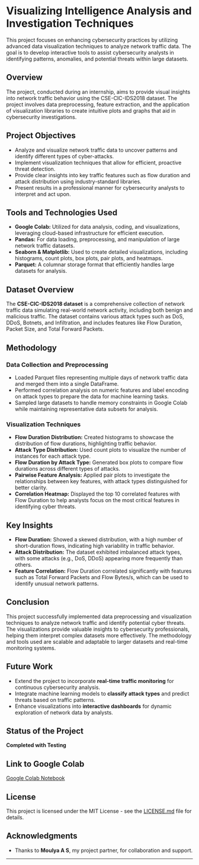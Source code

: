 # Visualizing Intelligence Analysis and Investigation Techniques

This project focuses on enhancing cybersecurity practices by utilizing advanced data visualization techniques to analyze network traffic data. The goal is to develop interactive tools to assist cybersecurity analysts in identifying patterns, anomalies, and potential threats within large datasets. 

## Overview

The project, conducted during an internship, aims to provide visual insights into network traffic behavior using the CSE-CIC-IDS2018 dataset. The project involves data preprocessing, feature extraction, and the application of visualization libraries to create intuitive plots and graphs that aid in cybersecurity investigations.

## Project Objectives

- Analyze and visualize network traffic data to uncover patterns and identify different types of cyber-attacks.
- Implement visualization techniques that allow for efficient, proactive threat detection.
- Provide clear insights into key traffic features such as flow duration and attack distribution using industry-standard libraries.
- Present results in a professional manner for cybersecurity analysts to interpret and act upon.

## Tools and Technologies Used

- **Google Colab:** Utilized for data analysis, coding, and visualizations, leveraging cloud-based infrastructure for efficient execution.
- **Pandas:** For data loading, preprocessing, and manipulation of large network traffic datasets.
- **Seaborn & Matplotlib:** Used to create detailed visualizations, including histograms, count plots, box plots, pair plots, and heatmaps.
- **Parquet:** A columnar storage format that efficiently handles large datasets for analysis.

## Dataset Overview

The **CSE-CIC-IDS2018 dataset** is a comprehensive collection of network traffic data simulating real-world network activity, including both benign and malicious traffic. The dataset contains various attack types such as DoS, DDoS, Botnets, and Infiltration, and includes features like Flow Duration, Packet Size, and Total Forward Packets.

## Methodology

### Data Collection and Preprocessing
- Loaded Parquet files representing multiple days of network traffic data and merged them into a single DataFrame.
- Performed correlation analysis on numeric features and label encoding on attack types to prepare the data for machine learning tasks.
- Sampled large datasets to handle memory constraints in Google Colab while maintaining representative data subsets for analysis.

### Visualization Techniques
- **Flow Duration Distribution:** Created histograms to showcase the distribution of flow durations, highlighting traffic behavior.
- **Attack Type Distribution:** Used count plots to visualize the number of instances for each attack type.
- **Flow Duration by Attack Type:** Generated box plots to compare flow durations across different types of attacks.
- **Pairwise Feature Analysis:** Applied pair plots to investigate the relationships between key features, with attack types distinguished for better clarity.
- **Correlation Heatmap:** Displayed the top 10 correlated features with Flow Duration to help analysts focus on the most critical features in identifying cyber threats.

## Key Insights

- **Flow Duration:** Showed a skewed distribution, with a high number of short-duration flows, indicating high variability in traffic behavior.
- **Attack Distribution:** The dataset exhibited imbalanced attack types, with some attacks (e.g., DoS, DDoS) appearing more frequently than others.
- **Feature Correlation:** Flow Duration correlated significantly with features such as Total Forward Packets and Flow Bytes/s, which can be used to identify unusual network patterns.

## Conclusion

This project successfully implemented data preprocessing and visualization techniques to analyze network traffic and identify potential cyber threats. The visualizations provide valuable insights to cybersecurity professionals, helping them interpret complex datasets more effectively. The methodology and tools used are scalable and adaptable to larger datasets and real-time monitoring systems.

## Future Work

- Extend the project to incorporate **real-time traffic monitoring** for continuous cybersecurity analysis.
- Integrate machine learning models to **classify attack types** and predict threats based on traffic patterns.
- Enhance visualizations into **interactive dashboards** for dynamic exploration of network data by analysts.

## Status of the Project
**Completed with Testing**

## Link to Google Colab
[Google Colab Notebook](https://colab.research.google.com/drive/1hItvcUby8zgJczKGObhM3uTWbggbbIz0?usp=sharing)

## License
This project is licensed under the MIT License - see the [LICENSE.md](LICENSE.md) file for details.

## Acknowledgments
- Thanks to **Moulya A S**, my project partner, for collaboration and support.
---
